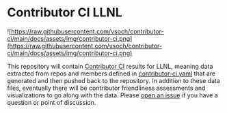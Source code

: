 # Contributor CI LLNL

![https://raw.githubusercontent.com/vsoch/contributor-ci/main/docs/assets/img/contributor-ci.png](https://raw.githubusercontent.com/vsoch/contributor-ci/main/docs/assets/img/contributor-ci.png)

This repository will contain [Contributor CI](https://github.com/vsoch/contributor-ci) results for LLNL, meaning data extracted from
repos and members defined in  [contributor-ci.yaml](contributor-ci.yaml) that are generated and then pushed back to the repository.
In addition to these data files, eventually there will be contributor friendliness assessments
and visualizations to go along with the data. Please [open an issue](https://github.com/vsoch/contributor-ci-llnl/issues)
if you have a question or point of discussion. 
